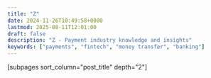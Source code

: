 ```yaml
---
title: "Z"
date: 2024-11-26T10:49:58+0000
lastmod: 2025-08-11T12:01:00
draft: false
description: "Z - Payment industry knowledge and insights"
keywords: ["payments", "fintech", "money transfer", "banking"]
---
```


[subpages sort_column="post_title" depth="2"]